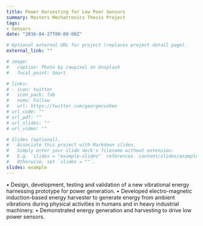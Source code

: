 ```yaml
---
title: Power Harvesting for Low Poer Sensors
summary: Masters Mechatronics Thesis Project
tags:
- Sensors
date: "2016-04-27T00:00:00Z"

# Optional external URL for project (replaces project detail page).
external_link: ""

# image:
#   caption: Photo by rawpixel on Unsplash
#   focal_point: Smart

# links:
# - icon: twitter
#   icon_pack: fab
#   name: Follow
#   url: https://twitter.com/georgecushen
# url_code: ""
# url_pdf: ""
# url_slides: ""
# url_video: ""

# Slides (optional).
#   Associate this project with Markdown slides.
#   Simply enter your slide deck's filename without extension.
#   E.g. `slides = "example-slides"` references `content/slides/example-slides.md`.
#   Otherwise, set `slides = ""`.
slides: example
---
```


• Design, development, testing and validation of a new vibrational energy harnessing prototype for power generation.
• Developed electro-magnetic induction-based energy harvester to generate energy from ambient vibrations during
physical activities in humans and in heavy industrial machinery.
• Demonstrated energy generation and harvesting to drive low power sensors.

